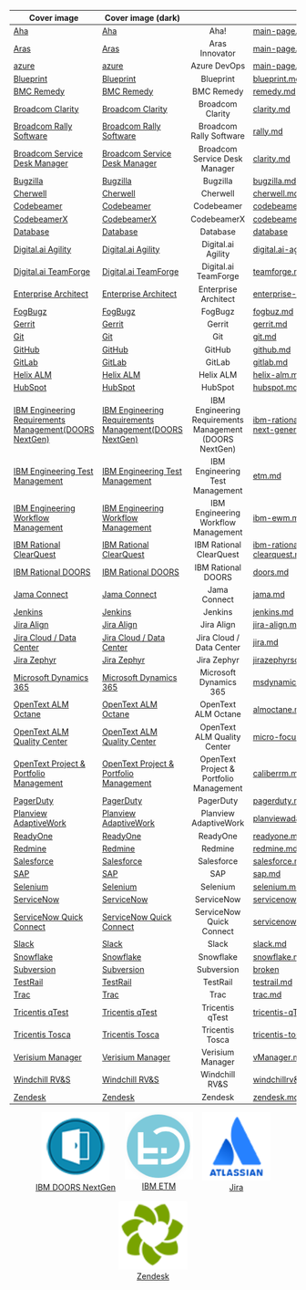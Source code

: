 <table data-view="cards" data-full-width="false">
   <thead>
      <tr>
        <th align="center" data-hidden data-card-cover data-type="image">Cover image</th> 
        <th align="center" data-hidden data-card-cover-dark data-type="image">Cover image (dark)</th>
        <th align="center"></th>
        <th data-hidden data-card-target data-type="content-ref"></th>
      </tr>
   </thead>
   <tbody>
      <tr>
        <td data-object-fit="contain"><a href=".gitbook/assets/connector/Aha.png">Aha</a></td>
        <td data-object-fit="contain"><a href=".gitbook/assets/connector/Aha.png">Aha</a></td>
        <td align="center">Aha!</td>
        <td><a href="main-page.md">main-page.md</a></td>
      </tr>
      <tr>
        <td data-object-fit="contain"><a href=".gitbook/assets/connector/Aras.png">Aras</a></td>
        <td data-object-fit="contain"><a href=".gitbook/assets/connector/Aras.png">Aras</a></td>
        <td align="center">Aras Innovator</td>
        <td><a href="main-page.md">main-page.md</a></td>
      </tr>
      <tr>
        <td data-object-fit="contain"><a href=".gitbook/assets/connector/azure.png">azure</a></td>
        <td data-object-fit="contain"><a href=".gitbook/assets/connector/azure.png">azure</a></td>
        <td align="center">Azure DevOps</td>
        <td><a href="main-page.md">main-page.md</a></td>
      </tr>

<tr>
  <td data-object-fit="contain"><a href=".gitbook/assets/connector/blueprint.png">Blueprint</a></td>
  <td data-object-fit="contain"><a href=".gitbook/assets/connector/blueprint.png">Blueprint</a></td>
  <td align="center">Blueprint</td>
  <td><a href="blueprint.md">blueprint.md</a></td>
</tr>

<tr>
  <td data-object-fit="contain"><a href=".gitbook/assets/connector/Remedy.png">BMC Remedy</a></td>
  <td data-object-fit="contain"><a href=".gitbook/assets/connector/Remedy.png">BMC Remedy</a></td>
  <td align="center">BMC Remedy</td>
  <td><a href="remedy.md">remedy.md</a></td>
</tr>

<tr>
  <td data-object-fit="contain"><a href=".gitbook/assets/connector/Broadcom_Clarity.png">Broadcom Clarity</a></td>
  <td data-object-fit="contain"><a href=".gitbook/assets/connector/Broadcom_Clarity.png">Broadcom Clarity</a></td>
  <td align="center">Broadcom Clarity</td>
  <td><a href="clarity.md">clarity.md</a></td>
</tr>

<tr>
  <td data-object-fit="contain"><a href=".gitbook/assets/connector/Rally.png">Broadcom Rally Software</a></td>
  <td data-object-fit="contain"><a href=".gitbook/assets/connector/Rally.png">Broadcom Rally Software</a></td>
  <td align="center">Broadcom Rally Software</td>
  <td><a href="rally.md">rally.md</a></td>
</tr>

<tr>
  <td data-object-fit="contain"><a href=".gitbook/assets/connector/CA_SDM.png">Broadcom Service Desk Manager</a></td>
  <td data-object-fit="contain"><a href=".gitbook/assets/connector/CA_SDM.png">Broadcom Service Desk Manager</a></td>
  <td align="center">Broadcom Service Desk Manager</td>
  <td><a href="clarity.md">clarity.md</a></td>
</tr>

<tr>
  <td data-object-fit="contain"><a href=".gitbook/assets/connector/Bugzilla.png">Bugzilla</a></td>
  <td data-object-fit="contain"><a href=".gitbook/assets/connector/Bugzilla.png">Bugzilla</a></td>
  <td align="center">Bugzilla</td>
  <td><a href="bugzilla.md">bugzilla.md</a></td>
</tr>

<tr>
  <td data-object-fit="contain"><a href=".gitbook/assets/connector/SDK.png">Cherwell</a></td>
  <td data-object-fit="contain"><a href=".gitbook/assets/connector/SDK.png">Cherwell</a></td>
  <td align="center">Cherwell</td>
  <td><a href="cherwell.md">cherwell.md</a></td>
</tr>

<tr>
  <td data-object-fit="contain"><a href=".gitbook/assets/connector/Codebeamer.png">Codebeamer</a></td>
  <td data-object-fit="contain"><a href=".gitbook/assets/connector/Codebeamer.png">Codebeamer</a></td>
  <td align="center">Codebeamer</td>
  <td><a href="codebeamer.md">codebeamer.md</a></td>
</tr>

<tr>
  <td data-object-fit="contain"><a href=".gitbook/assets/connector/CodebeamerX.png">CodebeamerX</a></td>
  <td data-object-fit="contain"><a href=".gitbook/assets/connector/CodebeamerX.png">CodebeamerX</a></td>
  <td align="center">CodebeamerX</td>
  <td><a href="codebeamer.md">codebeamer.md</a></td>
</tr>

<tr>
  <td data-object-fit="contain"><a href=".gitbook/assets/connector/Database.png">Database</a></td>
  <td data-object-fit="contain"><a href=".gitbook/assets/connector/Database.png">Database</a></td>
  <td align="center">Database</td>
  <td><a href="database">database</a></td>
</tr>

<tr>
  <td data-object-fit="contain"><a href=".gitbook/assets/connector/DigitalAI_Agility.png">Digital.ai Agility</a></td>
  <td data-object-fit="contain"><a href=".gitbook/assets/connector/DigitalAI_Agility.png">Digital.ai Agility</a></td>
  <td align="center">Digital.ai Agility</td>
  <td><a href="digital.ai-agility.md">digital.ai-agility.md</a></td>
</tr>

<tr>
  <td data-object-fit="contain"><a href=".gitbook/assets/connector/TeamForge.png">Digital.ai TeamForge</a></td>
  <td data-object-fit="contain"><a href=".gitbook/assets/connector/TeamForge.png">Digital.ai TeamForge</a></td>
  <td align="center">Digital.ai TeamForge</td>
  <td><a href="teamforge.md">teamforge.md</a></td>
</tr>

<tr>
  <td data-object-fit="contain"><a href=".gitbook/assets/connector/Enterprise_Architect.png">Enterprise Architect</a></td>
  <td data-object-fit="contain"><a href=".gitbook/assets/connector/Enterprise_Architect.png">Enterprise Architect</a></td>
  <td align="center">Enterprise Architect</td>
  <td><a href="enterprise-architect.md">enterprise-architect.md</a></td>
</tr>

<tr>
  <td data-object-fit="contain"><a href=".gitbook/assets/connector/FogBugz.png">FogBugz</a></td>
  <td data-object-fit="contain"><a href=".gitbook/assets/connector/FogBugz.png">FogBugz</a></td>
  <td align="center">FogBugz</td>
  <td><a href="fogbuz.md">fogbuz.md</a></td>
</tr>

<tr>
  <td data-object-fit="contain"><a href=".gitbook/assets/connector/Gerrit.png">Gerrit</a></td>
  <td data-object-fit="contain"><a href=".gitbook/assets/connector/Gerrit.png">Gerrit</a></td>
  <td align="center">Gerrit</td>
  <td><a href="gerrit.md">gerrit.md</a></td>
</tr>

<tr>
  <td data-object-fit="contain"><a href=".gitbook/assets/connector/Git.png">Git</a></td>
  <td data-object-fit="contain"><a href=".gitbook/assets/connector/Git.png">Git</a></td>
  <td align="center">Git</td>
  <td><a href="git.md">git.md</a></td>
</tr>

<tr>
  <td data-object-fit="contain"><a href=".gitbook/assets/connector/GitHub.png">GitHub</a></td>
  <td data-object-fit="contain"><a href=".gitbook/assets/connector/GitHub.png">GitHub</a></td>
  <td align="center">GitHub</td>
  <td><a href="github.md">github.md</a></td>
</tr>

<tr>
  <td data-object-fit="contain"><a href=".gitbook/assets/connector/GitLab.png">GitLab</a></td>
  <td data-object-fit="contain"><a href=".gitbook/assets/connector/GitLab.png">GitLab</a></td>
  <td align="center">GitLab</td>
  <td><a href="gitlab.md">gitlab.md</a></td>
</tr>

<tr>
  <td data-object-fit="contain"><a href=".gitbook/assets/connector/HelixALM.png">Helix ALM</a></td>
  <td data-object-fit="contain"><a href=".gitbook/assets/connector/HelixALM.png">Helix ALM</a></td>
  <td align="center">Helix ALM</td>
  <td><a href="helix-alm.md">helix-alm.md</a></td>
</tr>

<tr>
  <td data-object-fit="contain"><a href=".gitbook/assets/connector/HubSpot.png">HubSpot</a></td>
  <td data-object-fit="contain"><a href=".gitbook/assets/connector/HubSpot.png">HubSpot</a></td>
  <td align="center">HubSpot</td>
  <td><a href="hubspot.md">hubspot.md</a></td>
</tr>

<tr>
  <td data-object-fit="contain"><a href=".gitbook/assets/connector/IBM_DOORs_NextGen.png">IBM Engineering Requirements Management(DOORS NextGen)</a></td>
  <td data-object-fit="contain"><a href=".gitbook/assets/connector/IBM_DOORs_NextGen.png">IBM Engineering Requirements Management(DOORS NextGen)</a></td>
  <td align="center">IBM Engineering Requirements Management (DOORS NextGen)</td>
  <td><a href="ibm-rational-doors-next-generation.md">ibm-rational-doors-next-generation.md</a></td>
</tr>

<tr>
  <td data-object-fit="contain"><a href=".gitbook/assets/connector/IBM_ETM.png">IBM Engineering Test Management</a></td>
  <td data-object-fit="contain"><a href=".gitbook/assets/connector/IBM_ETM.png">IBM Engineering Test Management</a></td>
  <td align="center">IBM Engineering Test Management</td>
  <td><a href="etm.md">etm.md</a></td>
</tr>

<tr>
  <td data-object-fit="contain"><a href=".gitbook/assets/connector/IBM_EWM.png">IBM Engineering Workflow Management</a></td>
  <td data-object-fit="contain"><a href=".gitbook/assets/connector/IBM_EWM.png">IBM Engineering Workflow Management</a></td>
  <td align="center">IBM Engineering Workflow Management</td>
  <td><a href="ibm-ewm.md">ibm-ewm.md</a></td>
</tr>

<tr>
  <td data-object-fit="contain"><a href=".gitbook/assets/connector/IBM_ClearQuest.png">IBM Rational ClearQuest</a></td>
  <td data-object-fit="contain"><a href=".gitbook/assets/connector/IBM_ClearQuest.png">IBM Rational ClearQuest</a></td>
  <td align="center">IBM Rational ClearQuest</td>
  <td><a href="ibm-rational-clearquest.md">ibm-rational-clearquest.md</a></td>
</tr>

<tr>
  <td data-object-fit="contain"><a href=".gitbook/assets/connector/IBM_DOORS.png">IBM Rational DOORS</a></td>
  <td data-object-fit="contain"><a href=".gitbook/assets/connector/IBM_DOORS.png">IBM Rational DOORS</a></td>
  <td align="center">IBM Rational DOORS</td>
  <td><a href="doors.md">doors.md</a></td>
</tr>

<tr>
  <td data-object-fit="contain"><a href=".gitbook/assets/connector/Jama.png">Jama Connect</a></td>
  <td data-object-fit="contain"><a href=".gitbook/assets/connector/Jama.png">Jama Connect</a></td>
  <td align="center">Jama Connect</td>
  <td><a href="jama.md">jama.md</a></td>
</tr>

<tr>
  <td data-object-fit="contain"><a href=".gitbook/assets/connector/Jenkins.png">Jenkins</a></td>
  <td data-object-fit="contain"><a href=".gitbook/assets/connector/Jenkins.png">Jenkins</a></td>
  <td align="center">Jenkins</td>
  <td><a href="jenkins.md">jenkins.md</a></td>
</tr>

<tr>
  <td data-object-fit="contain"><a href=".gitbook/assets/connector/Jira_Align.png">Jira Align</a></td>
  <td data-object-fit="contain"><a href=".gitbook/assets/connector/Jira_Align.png">Jira Align</a></td>
  <td align="center">Jira Align</td>
  <td><a href="jira-align.md">jira-align.md</a></td>
</tr>

<tr>
  <td data-object-fit="contain"><a href=".gitbook/assets/connector/Jira.png">Jira Cloud / Data Center</a></td>
  <td data-object-fit="contain"><a href=".gitbook/assets/connector/Jira.png">Jira Cloud / Data Center</a></td>
  <td align="center">Jira Cloud / Data Center</td>
  <td><a href="jira.md">jira.md</a></td>
</tr>

<tr>
  <td data-object-fit="contain"><a href=".gitbook/assets/connector/zephyr.png">Jira Zephyr</a></td>
  <td data-object-fit="contain"><a href=".gitbook/assets/connector/zephyr.png">Jira Zephyr</a></td>
  <td align="center">Jira Zephyr</td>
  <td><a href="jirazephyrscale.md">jirazephyrscale.md</a></td>
</tr>

<tr>
  <td data-object-fit="contain"><a href=".gitbook/assets/connector/MSD365.png">Microsoft Dynamics 365</a></td>
  <td data-object-fit="contain"><a href=".gitbook/assets/connector/MSD365.png">Microsoft Dynamics 365</a></td>
  <td align="center">Microsoft Dynamics 365</td>
  <td><a href="msdynamics.md">msdynamics.md</a></td>
</tr>

<tr>
  <td data-object-fit="contain"><a href=".gitbook/assets/connector/OpenText_ALM.png">OpenText ALM Octane</a></td>
  <td data-object-fit="contain"><a href=".gitbook/assets/connector/OpenText_ALM.png">OpenText ALM Octane</a></td>
  <td align="center">OpenText ALM Octane</td>
  <td><a href="almoctane.md">almoctane.md</a></td>
</tr>

<tr>
  <td data-object-fit="contain"><a href=".gitbook/assets/connector/OpenText_ALM.png">OpenText ALM Quality Center</a></td>
  <td data-object-fit="contain"><a href=".gitbook/assets/connector/OpenText_ALM.png">OpenText ALM Quality Center</a></td>
  <td align="center">OpenText ALM Quality Center</td>
  <td><a href="micro-focus-alm-qc.md">micro-focus-alm-qc.md</a></td>
</tr>

<tr>
  <td data-object-fit="contain"><a href=".gitbook/assets/connector/OpenText_ALM.png">OpenText Project & Portfolio Management</a></td>
  <td data-object-fit="contain"><a href=".gitbook/assets/connector/OpenText_ALM.png">OpenText Project & Portfolio Management</a></td>
  <td align="center">OpenText Project & Portfolio Management</td>
  <td><a href="caliberrm.md">caliberrm.md</a></td>
</tr>

<tr>
  <td data-object-fit="contain"><a href=".gitbook/assets/connector/PagerDuty.png">PagerDuty</a></td>
  <td data-object-fit="contain"><a href=".gitbook/assets/connector/PagerDuty.png">PagerDuty</a></td>
  <td align="center">PagerDuty</td>
  <td><a href="pagerduty.md">pagerduty.md</a></td>
</tr>

<tr>
  <td data-object-fit="contain"><a href=".gitbook/assets/connector/Planview.png">Planview AdaptiveWork</a></td>
  <td data-object-fit="contain"><a href=".gitbook/assets/connector/Planview.png">Planview AdaptiveWork</a></td>
  <td align="center">Planview AdaptiveWork</td>
  <td><a href="planviewadaptivework.md">planviewadaptivework.md</a></td>
</tr>

<tr>
  <td data-object-fit="contain"><a href=".gitbook/assets/connector/ReadyOne.png">ReadyOne</a></td>
  <td data-object-fit="contain"><a href=".gitbook/assets/connector/ReadyOne.png">ReadyOne</a></td>
  <td align="center">ReadyOne</td>
  <td><a href="readyone.md">readyone.md</a></td>
</tr>

<tr>
  <td data-object-fit="contain"><a href=".gitbook/assets/connector/Redmine.png">Redmine</a></td>
  <td data-object-fit="contain"><a href=".gitbook/assets/connector/Redmine.png">Redmine</a></td>
  <td align="center">Redmine</td>
  <td><a href="redmine.md">redmine.md</a></td>
</tr>

<tr>
  <td data-object-fit="contain"><a href=".gitbook/assets/connector/Salesforce.png">Salesforce</a></td>
  <td data-object-fit="contain"><a href=".gitbook/assets/connector/Salesforce.png">Salesforce</a></td>
  <td align="center">Salesforce</td>
  <td><a href="salesforce.md">salesforce.md</a></td>
</tr>

<tr>
  <td data-object-fit="contain"><a href=".gitbook/assets/connector/SAP.png">SAP</a></td>
  <td data-object-fit="contain"><a href=".gitbook/assets/connector/SAP.png">SAP</a></td>
  <td align="center">SAP</td>
  <td><a href="sap.md">sap.md</a></td>
</tr>

<tr>
  <td data-object-fit="contain"><a href=".gitbook/assets/connector/Selenium.png">Selenium</a></td>
  <td data-object-fit="contain"><a href=".gitbook/assets/connector/Selenium.png">Selenium</a></td>
  <td align="center">Selenium</td>
  <td><a href="selenium.md">selenium.md</a></td>
</tr>

<tr>
  <td data-object-fit="contain"><a href=".gitbook/assets/connector/ServiceNow.png">ServiceNow</a></td>
  <td data-object-fit="contain"><a href=".gitbook/assets/connector/ServiceNow.png">ServiceNow</a></td>
  <td align="center">ServiceNow</td>
  <td><a href="servicenow.md">servicenow.md</a></td>
</tr>

<tr>
  <td data-object-fit="contain"><a href=".gitbook/assets/connector/ServiceNowExpress.png">ServiceNow Quick Connect</a></td>
  <td data-object-fit="contain"><a href=".gitbook/assets/connector/ServiceNowExpress.png">ServiceNow Quick Connect</a></td>
  <td align="center">ServiceNow Quick Connect</td>
  <td><a href="servicenow-express.md">servicenow-express.md</a></td>
</tr>

<tr>
  <td data-object-fit="contain"><a href=".gitbook/assets/connector/Slack.png">Slack</a></td>
  <td data-object-fit="contain"><a href=".gitbook/assets/connector/Slack.png">Slack</a></td>
  <td align="center">Slack</td>
  <td><a href="slack.md">slack.md</a></td>
</tr>

<tr>
  <td data-object-fit="contain"><a href=".gitbook/assets/connector/Snowflake.png">Snowflake</a></td>
  <td data-object-fit="contain"><a href=".gitbook/assets/connector/Snowflake.png">Snowflake</a></td>
  <td align="center">Snowflake</td>
  <td><a href="snowflake.md">snowflake.md</a></td>
</tr>

<tr>
  <td data-object-fit="contain"><a href=".gitbook/assets/connector/Subversion.png">Subversion</a></td>
  <td data-object-fit="contain"><a href=".gitbook/assets/connector/Subversion.png">Subversion</a></td>
  <td align="center">Subversion</td>
  <td><a href="broken">broken</a></td>
</tr>

<tr>
  <td data-object-fit="contain"><a href=".gitbook/assets/connector/TestRail.png">TestRail</a></td>
  <td data-object-fit="contain"><a href=".gitbook/assets/connector/TestRail.png">TestRail</a></td>
  <td align="center">TestRail</td>
  <td><a href="testrail.md">testrail.md</a></td>
</tr>

<tr>
  <td data-object-fit="contain"><a href=".gitbook/assets/connector/Trac.png">Trac</a></td>
  <td data-object-fit="contain"><a href=".gitbook/assets/connector/Trac.png">Trac</a></td>
  <td align="center">Trac</td>
  <td><a href="trac.md">trac.md</a></td>
</tr>

<tr>
  <td data-object-fit="contain"><a href=".gitbook/assets/connector/Tricentis_qTest.png">Tricentis qTest</a></td>
  <td data-object-fit="contain"><a href=".gitbook/assets/connector/Tricentis_qTest.png">Tricentis qTest</a></td>
  <td align="center">Tricentis qTest</td>
  <td><a href="tricentis-qTest.md">tricentis-qTest.md</a></td>
</tr>

<tr>
  <td data-object-fit="contain"><a href=".gitbook/assets/connector/Tricentis_Tosca.png">Tricentis Tosca</a></td>
  <td data-object-fit="contain"><a href=".gitbook/assets/connector/Tricentis_Tosca.png">Tricentis Tosca</a></td>
  <td align="center">Tricentis Tosca</td>
  <td><a href="tricentis-tosca.md">tricentis-tosca.md</a></td>
</tr>

<tr>
  <td data-object-fit="contain"><a href=".gitbook/assets/connector/VerisiumManager.png">Verisium Manager</a></td>
  <td data-object-fit="contain"><a href=".gitbook/assets/connector/VerisiumManager.png">Verisium Manager</a></td>
  <td align="center">Verisium Manager</td>
  <td><a href="vManager.md">vManager.md</a></td>
</tr>

<tr>
  <td data-object-fit="contain"><a href=".gitbook/assets/connector/Windchill RV&S.png">Windchill RV&S</a></td>
  <td data-object-fit="contain"><a href=".gitbook/assets/connector/Windchill RV&S.png">Windchill RV&S</a></td>
  <td align="center">Windchill RV&S</td>
  <td><a href="windchillrv&s.md">windchillrv&s.md</a></td>
</tr>

<tr>
  <td data-object-fit="contain"><a href=".gitbook/assets/connector/Zendesk.png">Zendesk</a></td>
  <td data-object-fit="contain"><a href=".gitbook/assets/connector/Zendesk.png">Zendesk</a></td>
  <td align="center">Zendesk</td>
  <td><a href="zendesk.md">zendesk.md</a></td>
</tr>

   </tbody>
</table>


<div style="display: flex; flex-wrap: wrap; gap: 16px; justify-content: center;">
  <div style="text-align: center;">
    <a href="ibm-rational-doors-next-generation.md">
      <img src=".gitbook/assets/connector/IBM_DOORs_NextGen.png" alt="IBM DOORS NextGen" width="120">
      <br>IBM DOORS NextGen
    </a>
  </div>

  <div style="text-align: center;">
    <a href="etm.md">
      <img src=".gitbook/assets/connector/IBM_ETM.png" alt="IBM ETM" width="120">
      <br>IBM ETM
    </a>
  </div>

  <div style="text-align: center;">
    <a href="jira.md">
      <img src=".gitbook/assets/connector/Jira.png" alt="Jira" width="120">
      <br>Jira
    </a>
  </div>

  <div style="text-align: center;">
    <a href="zendesk.md">
      <img src=".gitbook/assets/connector/Zendesk.png" alt="Zendesk" width="120">
      <br>Zendesk
    </a>
  </div>
</div>
